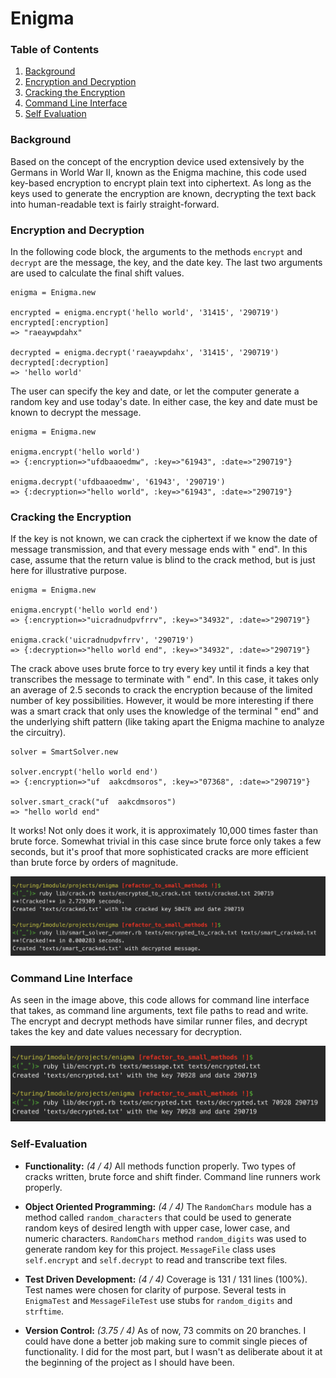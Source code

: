 # Enigma

### Table of Contents
1. [Background](#background)
2. [Encryption and Decryption](#encryption)
3. [Cracking the Encryption](#cracking)
4. [Command Line Interface](#interface)
5. [Self Evaluation](#eval)

### Background <a name="background"></a>
Based on the concept of the encryption device used extensively by the Germans in
World War II, known as the Enigma machine, this code used key-based encryption to
encrypt plain text into ciphertext. As long as the keys used to generate the
encryption are known, decrypting the text back into human-readable text is fairly
straight-forward.

### Encryption and Decryption <a name="encryption"></a>
In the following code block, the arguments to the methods `encrypt` and `decrypt`
are the message, the key, and the date key. The last two arguments are used to
calculate the final shift values.

```
enigma = Enigma.new

encrypted = enigma.encrypt('hello world', '31415', '290719')
encrypted[:encryption]
=> "raeaywpdahx"

decrypted = enigma.decrypt('raeaywpdahx', '31415', '290719')
decrypted[:decryption]
=> 'hello world'
```

The user can specify the key and date, or let the computer generate a random key
and use today's date. In either case, the key and date must be known to decrypt
the message.

```
enigma = Enigma.new

enigma.encrypt('hello world')
=> {:encryption=>"ufdbaaoedmw", :key=>"61943", :date=>"290719"}

enigma.decrypt('ufdbaaoedmw', '61943', '290719')
=> {:decryption=>"hello world", :key=>"61943", :date=>"290719"}
```

### Cracking the Encryption <a name="cracking"></a>
If the key is not known, we can crack the ciphertext if we know the date of
message transmission, and that every message ends with " end". In this case, assume that
the return value is blind to the crack method, but is just here for illustrative purpose.

```
enigma = Enigma.new

enigma.encrypt('hello world end')
=> {:encryption=>"uicradnudpvfrrv", :key=>"34932", :date=>"290719"}

enigma.crack('uicradnudpvfrrv', '290719')
=> {:decryption=>"hello world end", :key=>"34932", :date=>"290719"}
```

The crack above uses brute force to try every key until it finds a key that transcribes
the message to terminate with " end". In this case, it takes only an average of
2.5 seconds to crack the encryption because of the limited number of key possibilities.
However, it would be more interesting if there was a smart crack that only uses the knowledge of the
terminal " end" and the underlying shift pattern (like taking apart the Enigma machine to
  analyze the circuitry).

```
solver = SmartSolver.new

solver.encrypt('hello world end')
=> {:encryption=>"uf  aakcdmsoros", :key=>"07368", :date=>"290719"}

solver.smart_crack("uf  aakcdmsoros")
=> "hello world end"
```

It works! Not only does it work, it is approximately 10,000 times faster than brute
force. Somewhat trivial in this case since brute force only takes a few seconds,
but it's proof that more sophisticated cracks are more efficient than brute force
by orders of magnitude.

![comparison](images/crack_comparison.png)

### Command Line Interface <a name="interface"></a>
As seen in the image above, this code allows for command line interface that takes,
as command line arguments, text file paths to read and write. The encrypt and decrypt methods
have similar runner files, and decrypt takes the key and date values necessary for decryption.

![cli](images/command_line_interface.png)

### Self-Evaluation <a name="eval"></a>
- **Functionality:** *(4 / 4)* All methods function properly. Two types of cracks written, brute force and shift finder. Command line runners work properly.

- **Object Oriented Programming:** *(4 / 4)* The `RandomChars` module has a method called `random_characters` that could be used to generate random keys of desired length with upper case, lower case, and numeric characters. `RandomChars` method `random_digits` was used to generate random key for this project. `MessageFile` class uses `self.encrypt` and `self.decrypt` to read and transcribe text files.

- **Test Driven Development:** *(4 / 4)* Coverage is 131 / 131 lines (100%). Test names were chosen for clarity of purpose. Several tests in `EnigmaTest` and `MessageFileTest` use stubs for `random_digits` and `strftime`.

- **Version Control:** *(3.75 / 4)* As of now, 73 commits on 20 branches. I could have done a better job making sure to commit single pieces of functionality. I did for the most part, but I wasn't as deliberate about it at the beginning of the project as I should have been.

